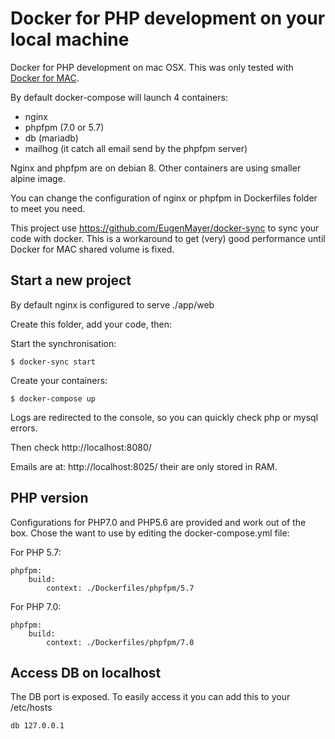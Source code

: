 # Docker for PHP development on your local machine

Docker for PHP development on mac OSX. This was only tested with [Docker for MAC](https://docs.docker.com/docker-for-mac/).

By default docker-compose will launch 4 containers:
- nginx
- phpfpm (7.0 or 5.7)
- db (mariadb)
- mailhog (it catch all email send by the phpfpm server)

Nginx and phpfpm are on debian 8. Other containers are using smaller alpine image.

You can change the configuration of nginx or phpfpm in Dockerfiles folder to meet you need.

This project use https://github.com/EugenMayer/docker-sync to sync your code with docker. This is a workaround to get (very) good performance until Docker for MAC shared volume is fixed.

## Start a new project

By default nginx is configured to serve ./app/web

Create this folder, add your code, then:

Start the synchronisation:

    $ docker-sync start

Create your containers:

    $ docker-compose up
    
Logs are redirected to the console, so you can quickly check php or mysql errors.

Then check http://localhost:8080/

Emails are at: http://localhost:8025/ their are only stored in RAM.

## PHP version

Configurations for PHP7.0 and PHP5.6 are provided and work out of the box. Chose the want to use by editing the docker-compose.yml file:

For PHP 5.7:

    phpfpm:
        build:
            context: ./Dockerfiles/phpfpm/5.7

For PHP 7.0:

    phpfpm:
        build:
            context: ./Dockerfiles/phpfpm/7.0
            

## Access DB on localhost

The DB port is exposed. To easily access it you can add this to your /etc/hosts

    db 127.0.0.1

